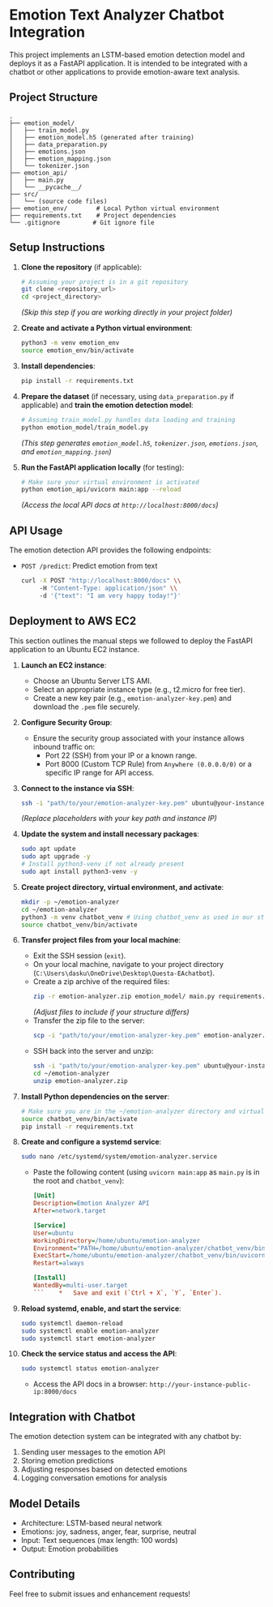 # Emotion Text Analyzer Chatbot Integration

This project implements an LSTM-based emotion detection model and deploys it as a FastAPI application. It is intended to be integrated with a chatbot or other applications to provide emotion-aware text analysis.

## Project Structure

```
.
├── emotion_model/
│   ├── train_model.py
│   ├── emotion_model.h5 (generated after training)
│   ├── data_preparation.py
│   ├── emotions.json
│   ├── emotion_mapping.json
│   └── tokenizer.json
├── emotion_api/
│   ├── main.py
│   └── __pycache__/
├── src/
│   └── (source code files)
├── emotion_env/        # Local Python virtual environment
├── requirements.txt    # Project dependencies
└── .gitignore         # Git ignore file
```

## Setup Instructions

1.  **Clone the repository** (if applicable):
    ```bash
    # Assuming your project is in a git repository
    git clone <repository_url>
    cd <project_directory>
    ```
    *(Skip this step if you are working directly in your project folder)*

2.  **Create and activate a Python virtual environment**:
    ```bash
    python3 -m venv emotion_env
    source emotion_env/bin/activate
    ```

3.  **Install dependencies**:
    ```bash
    pip install -r requirements.txt
    ```

4.  **Prepare the dataset** (if necessary, using `data_preparation.py` if applicable) and **train the emotion detection model**:
    ```bash
    # Assuming train_model.py handles data loading and training
    python emotion_model/train_model.py
    ```
    *(This step generates `emotion_model.h5`, `tokenizer.json`, `emotions.json`, and `emotion_mapping.json`)*

5.  **Run the FastAPI application locally** (for testing):
    ```bash
    # Make sure your virtual environment is activated
    python emotion_api/uvicorn main:app --reload 
    ```
    *(Access the local API docs at `http://localhost:8000/docs`)*

## API Usage

The emotion detection API provides the following endpoints:

-   `POST /predict`: Predict emotion from text
    ```bash
    curl -X POST "http://localhost:8000/docs" \\
         -H "Content-Type: application/json" \\
         -d '{"text": "I am very happy today!"}'
    ```

## Deployment to AWS EC2

This section outlines the manual steps we followed to deploy the FastAPI application to an Ubuntu EC2 instance.

1.  **Launch an EC2 instance**:
    *   Choose an Ubuntu Server LTS AMI.
    *   Select an appropriate instance type (e.g., t2.micro for free tier).
    *   Create a new key pair (e.g., `emotion-analyzer-key.pem`) and download the `.pem` file securely.

2.  **Configure Security Group**:
    *   Ensure the security group associated with your instance allows inbound traffic on:
        *   Port 22 (SSH) from your IP or a known range.
        *   Port 8000 (Custom TCP Rule) from `Anywhere (0.0.0.0/0)` or a specific IP range for API access.

3.  **Connect to the instance via SSH**:
    ```bash
    ssh -i "path/to/your/emotion-analyzer-key.pem" ubuntu@your-instance-public-ip
    ```
    *(Replace placeholders with your key path and instance IP)*

4.  **Update the system and install necessary packages**:
    ```bash
    sudo apt update
    sudo apt upgrade -y
    # Install python3-venv if not already present
    sudo apt install python3-venv -y
    ```

5.  **Create project directory, virtual environment, and activate**:
    ```bash
    mkdir -p ~/emotion-analyzer
    cd ~/emotion-analyzer
    python3 -m venv chatbot_venv # Using chatbot_venv as used in our steps
    source chatbot_venv/bin/activate
    ```

6.  **Transfer project files from your local machine**:
    *   Exit the SSH session (`exit`).
    *   On your local machine, navigate to your project directory (`C:\Users\dasku\OneDrive\Desktop\Questa-EAchatbot`).
    *   Create a zip archive of the required files:
        ```bash
        zip -r emotion-analyzer.zip emotion_model/ main.py requirements.txt
        ```
        *(Adjust files to include if your structure differs)*
    *   Transfer the zip file to the server:
        ```bash
        scp -i "path/to/your/emotion-analyzer-key.pem" emotion-analyzer.zip ubuntu@your-instance-public-ip:~/emotion-analyzer/
        ```
    *   SSH back into the server and unzip:
        ```bash
        ssh -i "path/to/your/emotion-analyzer-key.pem" ubuntu@your-instance-public-ip
        cd ~/emotion-analyzer
        unzip emotion-analyzer.zip
        ```

7.  **Install Python dependencies on the server**:
    ```bash
    # Make sure you are in the ~/emotion-analyzer directory and virtual env is active
    source chatbot_venv/bin/activate
    pip install -r requirements.txt
    ```

8.  **Create and configure a systemd service**:
    ```bash
    sudo nano /etc/systemd/system/emotion-analyzer.service
    ```
    *   Paste the following content (using `uvicorn main:app` as `main.py` is in the root and `chatbot_venv`):
        ```ini
        [Unit]
        Description=Emotion Analyzer API
        After=network.target

        [Service]
        User=ubuntu
        WorkingDirectory=/home/ubuntu/emotion-analyzer
        Environment="PATH=/home/ubuntu/emotion-analyzer/chatbot_venv/bin"
        ExecStart=/home/ubuntu/emotion-analyzer/chatbot_venv/bin/uvicorn main:app --host 0.0.0.0 --port 8000
        Restart=always

        [Install]
        WantedBy=multi-user.target
        ```    *   Save and exit (`Ctrl + X`, `Y`, `Enter`).

9.  **Reload systemd, enable, and start the service**:
    ```bash
    sudo systemctl daemon-reload
    sudo systemctl enable emotion-analyzer
    sudo systemctl start emotion-analyzer
    ```

10. **Check the service status and access the API**:
    ```bash
    sudo systemctl status emotion-analyzer
    ```
    *   Access the API docs in a browser: `http://your-instance-public-ip:8000/docs`

## Integration with Chatbot

The emotion detection system can be integrated with any chatbot by:

1. Sending user messages to the emotion API
2. Storing emotion predictions
3. Adjusting responses based on detected emotions
4. Logging conversation emotions for analysis

## Model Details

- Architecture: LSTM-based neural network
- Emotions: joy, sadness, anger, fear, surprise, neutral
- Input: Text sequences (max length: 100 words)
- Output: Emotion probabilities

## Contributing

Feel free to submit issues and enhancement requests! 
